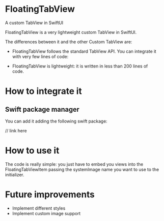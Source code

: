 # FloatingTabView
A custom TabView in SwiftUI

FloatingTabView is a very lightweight custom TabView in SwiftUI. 

The differences between it and the other Custom TabView are:

* FloatingTabView follows the standard TabView API. You can integrate it with very few lines of code:

* FloatingTabView is lightweight: it is written in less than 200 lines of code.


# How to integrate it

## Swift package manager

You can add it adding the following swift package:

// link here

# How to use it

The code is really simple: you just have to embed you views into the FloatingTabViewItem passing the systemImage name you want to use to the initializer.

# Future improvements

* Implement different styles
* Implement custom image support